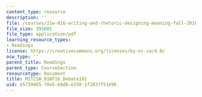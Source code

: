 ```yaml
---
content_type: resource
description: ''
file: /courses/21w-016-writing-and-rhetoric-designing-meaning-fall-2016/e5739d6570a5bbd8e2501f2037f51e96_MIT21W_016F16_Debate101.pdf
file_size: 391601
file_type: application/pdf
learning_resource_types:
- Readings
license: https://creativecommons.org/licenses/by-nc-sa/4.0/
ocw_type: ''
parent_title: Readings
parent_type: CourseSection
resourcetype: Document
title: MIT21W_016F16_Debate101
uid: e5739d65-70a5-bbd8-e250-1f2037f51e96
---
```

